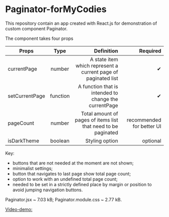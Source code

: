 # Paginator-forMyCodies

This repository contain an app created with React.js for demonstration of custom
component Paginator.

The component takes four props

| Props          |   Type   |                                                    Definition |                  Required |
| -------------- | :------: | ------------------------------------------------------------: | ------------------------: |
| currentPage    |  number  | A state item which represent a current page of paginated list |                        ✔ |
| setCurrentPage | function |         A function that is intended to change the currentPage |                        ✔ |
| pageCount      |  number  | Total amount of pages of items list that need to be paginated | recommended for better UI |
| isDarkTheme    | boolean  |                                                Styling option |                  optional |

Key:

* buttons that are not needed at the moment are not shown;
* minimalist settings;
* button that navigates to last page show total page count;
* option to work with an undefined total page count;
* needed to be set in a strictly defined place by margin or position to avoid
  jumping navigation buttons.

Paginator.jsx ~ 7.03 kB; 
Paginator.module.css ~ 2.77 kB.

<a href="https://www.dropbox.com/scl/fi/7i4nib84nl0r0h939y5kw/Paginator.wmv?rlkey=p5izp0m1ljgszlklqu40w1709&dl=0" target="_blank">Video-demo:</a>
